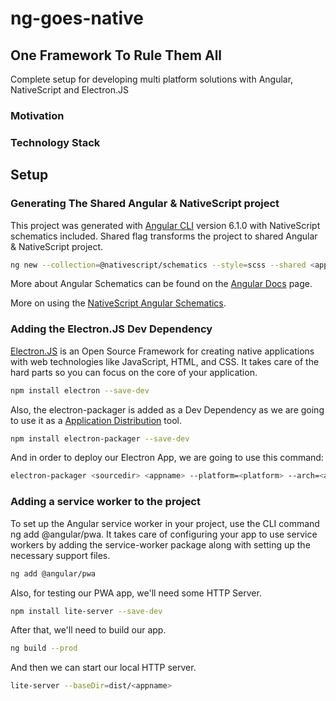 # ng-goes-native

## One Framework To Rule Them All

Complete setup for developing multi platform solutions with Angular, NativeScript and Electron.JS

### Motivation

### Technology Stack

## Setup

### Generating The Shared Angular & NativeScript project

This project was generated with [Angular CLI](https://github.com/angular/angular-cli) version 6.1.0 with NativeScript schematics included. Shared flag transforms the project to shared Angular & NativeScript project. 

```bash
ng new --collection=@nativescript/schematics --style=scss --shared <appname>
```

More about Angular Schematics can be found on the [Angular Docs](https://angular.io/guide/schematics) page.

More on using the [NativeScript Angular Schematics](https://github.com/NativeScript/nativescript-schematics).

### Adding the Electron.JS Dev Dependency

[Electron.JS](https://electronjs.org/docs/all) is an Open Source Framework for creating native applications with web technologies like JavaScript, HTML, and CSS. It takes care of the hard parts so you can focus on the core of your application.

```bash
npm install electron --save-dev
```

Also, the electron-packager is added as a Dev Dependency as we are going to use it as a [Application Distribution](https://electronjs.org/docs/tutorial/application-distribution) tool.

```bash
npm install electron-packager --save-dev
```

And in order to deploy our Electron App, we are going to use this command:

```bash
electron-packager <sourcedir> <appname> --platform=<platform> --arch=<arch> [optional flags...]
```

### Adding a service worker to the project

To set up the Angular service worker in your project, use the CLI command ng add @angular/pwa. It takes care of configuring your app to use service workers by adding the service-worker package along with setting up the necessary support files.

```bash
ng add @angular/pwa
```

Also, for testing our PWA app, we'll need some HTTP Server.

```bash
npm install lite-server --save-dev
```

After that, we'll need to build our app.

```bash
ng build --prod
```

And then we can start our local HTTP server.

```bash
lite-server --baseDir=dist/<appname>
```